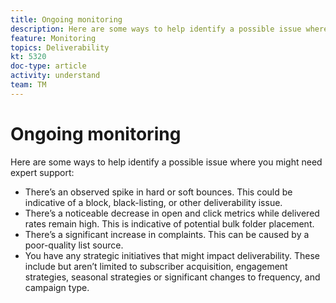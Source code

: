 ```yaml
---
title: Ongoing monitoring
description: Here are some ways to help identify a possible issue where you might need expert sup
feature: Monitoring
topics: Deliverability
kt: 5320
doc-type: article
activity: understand
team: TM
---
```


# Ongoing monitoring

Here are some ways to help identify a possible issue where you might need expert support:

* There’s an observed spike in hard or soft bounces. This could be indicative of a block, black-listing, or other deliverability issue.
* There’s a noticeable decrease in open and click metrics while delivered rates remain high. This is indicative of potential bulk folder placement.
* There’s a significant increase in complaints. This can be caused by a poor-quality list source.
* You have any strategic initiatives that might impact deliverability. These include but aren’t limited to subscriber acquisition, engagement strategies, seasonal strategies or significant changes to frequency, and campaign type.
